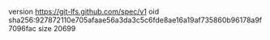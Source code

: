 version https://git-lfs.github.com/spec/v1
oid sha256:927872110e705afaae56a3da3c5c6fde8ae16a19af735860b96178a9f7096fac
size 20699
